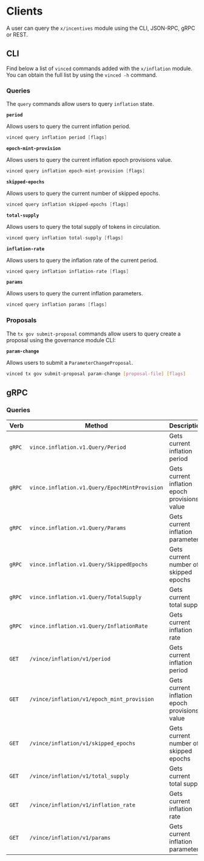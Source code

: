 <!--
order: 8
-->

# Clients

A user can query the `x/incentives` module using the CLI, JSON-RPC, gRPC or
REST.

## CLI

Find below a list of `vinced` commands added with the `x/inflation` module. You
can obtain the full list by using the `vinced -h` command.

### Queries

The `query` commands allow users to query `inflation` state.

**`period`**

Allows users to query the current inflation period.

```go
vinced query inflation period [flags]
```

**`epoch-mint-provision`**

Allows users to query the current inflation epoch provisions value.

```go
vinced query inflation epoch-mint-provision [flags]
```

**`skipped-epochs`**

Allows users to query the current number of skipped epochs.

```go
vinced query inflation skipped-epochs [flags]
```

**`total-supply`**

Allows users to query the total supply of tokens in circulation.

```go
vinced query inflation total-supply [flags]
```

**`inflation-rate`**

Allows users to query the inflation rate of the current period.

```go
vinced query inflation inflation-rate [flags]
```

**`params`**

Allows users to query the current inflation parameters.

```go
vinced query inflation params [flags]
```

### Proposals

The `tx gov submit-proposal` commands allow users to query create a proposal
using the governance module CLI:

**`param-change`**

Allows users to submit a `ParameterChangeProposal`.

```bash
vinced tx gov submit-proposal param-change [proposal-file] [flags]
```

## gRPC

### Queries

| Verb   | Method                                        | Description                                   |
| ------ | --------------------------------------------- | --------------------------------------------- |
| `gRPC` | `vince.inflation.v1.Query/Period`             | Gets current inflation period                 |
| `gRPC` | `vince.inflation.v1.Query/EpochMintProvision` | Gets current inflation epoch provisions value |
| `gRPC` | `vince.inflation.v1.Query/Params`             | Gets current inflation parameters             |
| `gRPC` | `vince.inflation.v1.Query/SkippedEpochs`      | Gets current number of skipped epochs         |
| `gRPC` | `vince.inflation.v1.Query/TotalSupply`        | Gets current total supply                     |
| `gRPC` | `vince.inflation.v1.Query/InflationRate`      | Gets current inflation rate                   |
| `GET`  | `/vince/inflation/v1/period`                  | Gets current inflation period                 |
| `GET`  | `/vince/inflation/v1/epoch_mint_provision`    | Gets current inflation epoch provisions value |
| `GET`  | `/vince/inflation/v1/skipped_epochs`          | Gets current number of skipped epochs         |
| `GET`  | `/vince/inflation/v1/total_supply`            | Gets current total supply                     |
| `GET`  | `/vince/inflation/v1/inflation_rate`          | Gets current inflation rate                   |
| `GET`  | `/vince/inflation/v1/params`                  | Gets current inflation parameters             |
